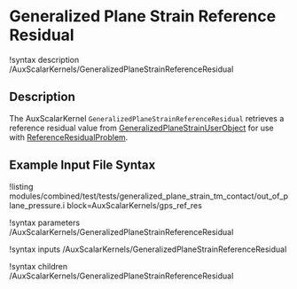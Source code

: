 # Generalized Plane Strain Reference Residual
!syntax description /AuxScalarKernels/GeneralizedPlaneStrainReferenceResidual

## Description
The AuxScalarKernel `GeneralizedPlaneStrainReferenceResidual` retrieves a reference residual value from [GeneralizedPlaneStrainUserObject](/systems/UserObjects/tensor_mechanics/GeneralizedPlaneStrainUserObject.md) for use with [ReferenceResidualProblem](/systems/Problem/contact/ReferenceResidualProblem.md).

## Example Input File Syntax
!listing modules/combined/test/tests/generalized_plane_strain_tm_contact/out_of_plane_pressure.i block=AuxScalarKernels/gps_ref_res

!syntax parameters /AuxScalarKernels/GeneralizedPlaneStrainReferenceResidual

!syntax inputs /AuxScalarKernels/GeneralizedPlaneStrainReferenceResidual

!syntax children /AuxScalarKernels/GeneralizedPlaneStrainReferenceResidual

